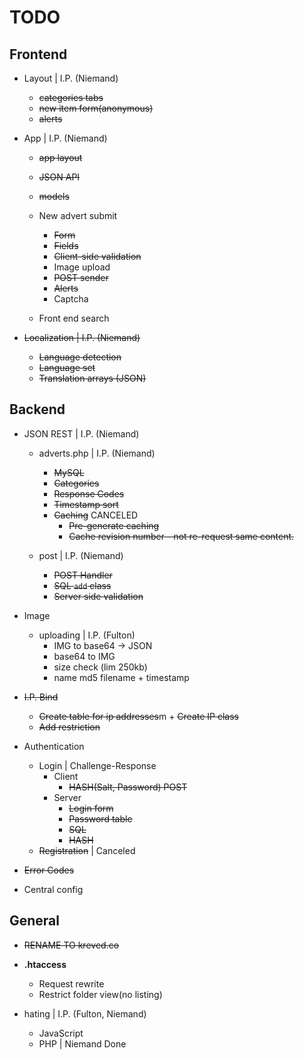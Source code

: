 # TODO

## Frontend

- Layout | I.P. (Niemand)
    + ~~categories tabs~~
    + ~~new item form(anonymous)~~
    + ~~alerts~~

- App    | I.P. (Niemand)
    + ~~app layout~~
    + ~~JSON API~~
    + ~~models~~
    + New advert submit
        * ~~Form~~
        * ~~Fields~~
        * ~~Client-side validation~~
        * Image upload
        * ~~POST sender~~
        * ~~Alerts~~
        * Captcha
    
    + Front end search 

- ~~Localization | I.P. (Niemand)~~
    + ~~Language detection~~
    + ~~Language set~~
    + ~~Translation arrays (JSON)~~

## Backend

 - JSON REST | I.P. (Niemand)
    - adverts.php | I.P. (Niemand)
        + ~~MySQL~~
        + ~~Categories~~
        + ~~Response Codes~~
        + ~~Timestamp sort~~
        + ~~Caching~~ CANCELED
            * ~~Pre-generate caching~~
            * ~~Cache revision number - not re-request same content.~~
    
    - post        | I.P. (Niemand)
        + ~~POST Handler~~
        + ~~SQL `add` class~~
        + ~~Server side validation~~

 - Image
    - uploading | I.P. (Fulton)
        - IMG to base64 -> JSON
        - base64 to IMG
        - size check (lim 250kb)
        - name md5 filename + timestamp

 - ~~I.P. Bind~~
     + ~~Create table for ip addresses~~m     + ~~Create IP class~~
     + ~~Add restriction~~

 - Authentication
     + Login | Challenge-Response
         * Client
             - ~~HASH(Salt, Password) POST~~
         * Server 
             - ~~Login form~~
             - ~~Password table~~
             - ~~SQL~~
             - ~~HASH~~
     + ~~Registration~~ | Canceled

 - ~~Error Codes~~

 - Central config

## General
 - ~~RENAME TO kreved.co~~

 - **.htaccess**
    - Request rewrite
    - Restrict folder view(no listing)

 - hating | I.P. (Fulton, Niemand)
     - JavaScript
     - PHP        | Niemand Done